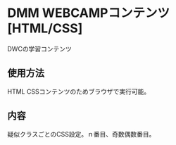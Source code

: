 # DMM WEBCAMPコンテンツ[HTML/CSS]
DWCの学習コンテンツ

## 使用方法
HTML CSSコンテンツのためブラウザで実行可能。

## 内容
疑似クラスごとのCSS設定。ｎ番目、奇数偶数番目。
